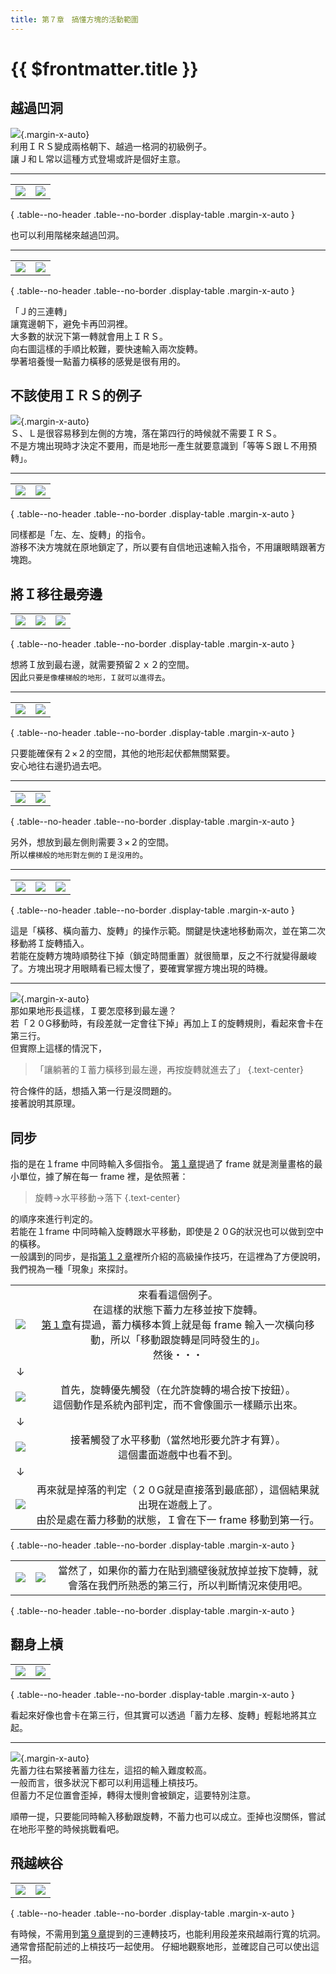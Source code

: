 ```yaml
---
title: 第７章　搞懂方塊的活動範圍
---
```


# {{ $frontmatter.title }}

## 越過凹洞

![](/img/7/12.gif){.margin-x-auto}  
利用ＩＲＳ變成兩格朝下、越過一格洞的初級例子。  
讓Ｊ和Ｌ常以這種方式登場或許是個好主意。  

------

|      |      |
| :--: | :--: |
| ![](/img/7/14.gif) | ![](/img/7/15.gif) |

{ .table--no-header .table--no-border .display-table .margin-x-auto }

也可以利用階梯來越過凹洞。  

------

|      |      |
| :--: | :--: |
| ![](/img/7/16.gif) | ![](/img/7/17.gif) |

{ .table--no-header .table--no-border .display-table .margin-x-auto }

「Ｊ的三連轉」  
讓寬邊朝下，避免卡再凹洞裡。  
大多數的狀況下第一轉就會用上ＩＲＳ。  
向右圖這樣的手順比較難，要快速輸入兩次旋轉。  
學著培養慢一點蓄力橫移的感覺是很有用的。  


## 不該使用ＩＲＳ的例子

![](/img/7/18.gif){.margin-x-auto}  
Ｓ、Ｌ是很容易移到左側的方塊，落在第四行的時候就不需要ＩＲＳ。  
不是方塊出現時才決定不要用，而是地形一產生就要意識到「等等Ｓ跟Ｌ不用預轉」。  

------

|      |      |
| :--: | :--: |
| ![](/img/7/19.gif) | ![](/img/7/20.gif) |

{ .table--no-header .table--no-border .display-table .margin-x-auto }

同樣都是「左、左、旋轉」的指令。  
游移不決方塊就在原地鎖定了，所以要有自信地迅速輸入指令，不用讓眼睛跟著方塊跑。  


## 將Ｉ移往最旁邊

|      |      |      |
| :--: | :--: | :--: |
| ![](/img/7/red.gif) | ![](/img/7/red2.gif) | ![](/img/7/red3.gif) | 

{ .table--no-header .table--no-border .display-table .margin-x-auto }

想將Ｉ放到最右邊，就需要預留２ｘ２的空間。  
因此`只要是像樓梯般的地形，Ｉ就可以進得去`。  

------

|      |      |
| :--: | :--: |
| ![](/img/7/21.gif) | ![](/img/7/22.gif) |

{ .table--no-header .table--no-border .display-table .margin-x-auto }

只要能確保有２×２的空間，其他的地形起伏都無關緊要。  
安心地往右邊扔過去吧。  

------

|      |      |
| :--: | :--: |
| ![](/img/7/red4.gif) | ![](/img/7/red5.gif) |

{ .table--no-header .table--no-border .display-table .margin-x-auto }

另外，想放到最左側則需要３×２的空間。  
所以`樓梯般的地形對左側的Ｉ是沒用的`。  

------

|      |      |      |
| :--: | :--: | :--: |
| ![](/img/7/25.gif) | ![](/img/7/26.gif) | ![](/img/7/24.gif) | 

{ .table--no-header .table--no-border .display-table .margin-x-auto }

這是「橫移、橫向蓄力、旋轉」的操作示範。關鍵是快速地移動兩次，並在第二次移動將Ｉ旋轉插入。  
若能在旋轉方塊時順勢往下掉（鎖定時間重置）就很簡單，反之不行就變得嚴峻了。方塊出現才用眼睛看已經太慢了，要確實掌握方塊出現的時機。  

------

![](/img/7/01.png){.margin-x-auto}  
那如果地形長這樣，Ｉ要怎麼移到最左邊？  
若「２０G移動時，有段差就一定會往下掉」再加上Ｉ的旋轉規則，看起來會卡在第三行。  
但實際上這樣的情況下，  

> 「讓躺著的Ｉ蓄力橫移到最左邊，再按旋轉就進去了」  {.text-center}

符合條件的話，想插入第一行是沒問題的。  
接著說明其原理。  



## 同步

指的是在１frame 中同時輸入多個指令。
[第１章](./1.md)提過了 frame 就是測量畫格的最小單位，據了解在每一 frame 裡，是依照著：

> 旋轉→水平移動→落下  {.text-center}

的順序來進行判定的。  
若能在１frame 中同時輸入旋轉跟水平移動，即使是２０G的狀況也可以做到空中的橫移。  
一般講到的同步，是指[第１２章](./12.md)裡所介紹的高級操作技巧，在這裡為了方便說明，我們視為一種「現象」來探討。  


| |  |
| :--: | :--: |
| ![](/img/7/02.PNG) | 來看看這個例子。<br>在這樣的狀態下蓄力左移並按下旋轉。<br>[第１章](./1.md)有提過，蓄力橫移本質上就是每 frame 輸入一次橫向移動，所以「移動跟旋轉是同時發生的」。<br>然後・・・ |
| ↓ |  |
| ![](/img/7/03.PNG) | 首先，旋轉優先觸發（在允許旋轉的場合按下按鈕）。<br>這個動作是系統內部判定，而不會像圖示一樣顯示出來。 |
| ↓ |  |
| ![](/img/7/04.PNG) | 接著觸發了水平移動（當然地形要允許才有算）。<br>這個畫面遊戲中也看不到。 |
| ↓ |  |
| ![](/img/7/05.PNG) | 再來就是掉落的判定（２０G就是直接落到最底部），這個結果就出現在遊戲上了。<br>由於是處在蓄力移動的狀態，Ｉ會在下一 frame 移動到第一行。 |

{ .table--no-header .table--no-border .display-table .margin-x-auto }

| | | |
| :--: | :--: | :--: |
| ![](/img/7/06.gif) | ![](/img/7/07.gif) | 當然了，如果你的蓄力在貼到牆壁後就放掉並按下旋轉，就會落在我們所熟悉的第三行，所以判斷情況來使用吧。 |

{ .table--no-header .table--no-border .display-table .margin-x-auto }


## 翻身上槓

|      |      |
| :--: | :--: |
| ![](/img/7/purple.gif) | ![](/img/7/08.gif) |

{ .table--no-header .table--no-border .display-table .margin-x-auto }

看起來好像也會卡在第三行，但其實可以透過「蓄力左移、旋轉」輕鬆地將其立起。  

------

![](/img/7/09.gif){.margin-x-auto}  
先蓄力往右緊接著蓄力往左，這招的輸入難度較高。  
一般而言，很多狀況下都可以利用這種上槓技巧。  
但蓄力不足位置會歪掉，轉得太慢則會被鎖定，這要特別注意。  

順帶一提，只要能同時輸入移動跟旋轉，不蓄力也可以成立。歪掉也沒關係，嘗試在地形平整的時候挑戰看吧。  


## 飛越峽谷

|      |      |
| :--: | :--: |
| ![](/img/7/10.gif) | ![](/img/7/11.gif) |

{ .table--no-header .table--no-border .display-table .margin-x-auto }

有時候，不需用到[第９章](./9.md)提到的三連轉技巧，也能利用段差來飛越兩行寬的坑洞。  
通常會搭配前述的上槓技巧一起使用。
仔細地觀察地形，並確認自己可以使出這一招。
